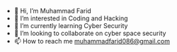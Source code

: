 - 👋 Hi, I’m Muhammad Farid
- 👀 I’m interested in Coding and Hacking
- 🌱 I’m currently learning Cyber Security
- 💞️ I’m looking to collaborate on cyber space security
- 📫 How to reach me muhammadfarid086@gmail.com

<!---
mfarid1/mfarid1 is a ✨ special ✨ repository because its `README.md` (this file) appears on your GitHub profile.
You can click the Preview link to take a look at your changes.
--->
